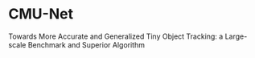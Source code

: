 # CMU-Net
Towards More Accurate and Generalized Tiny Object Tracking: a Large-scale Benchmark and Superior Algorithm
